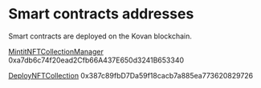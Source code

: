 # Smart contracts addresses

Smart contracts are deployed on the Kovan blockchain.

[MintitNFTCollectionManager](https://kovan.etherscan.io/address/0xa7db6c74f20ead2Cfb66A437E650d3241B653340) 0xa7db6c74f20ead2Cfb66A437E650d3241B653340

[DeployNFTCollection](https://kovan.etherscan.io/address/0x387c89fbD7Da59f18cacb7a885ea773620829726) 0x387c89fbD7Da59f18cacb7a885ea773620829726